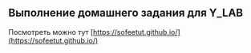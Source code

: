 ## Выполнение домашнего задания для Y_LAB

Посмотреть можно тут [https://sofeetut.github.io/](https://sofeetut.github.io/)
